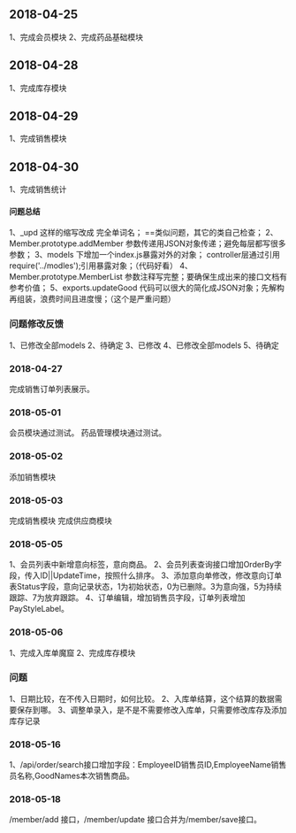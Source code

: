 ##  2018-04-25
1、完成会员模块
2、完成药品基础模块

## 2018-04-28
1、完成库存模块

## 2018-04-29
1、完成销售模块

## 2018-04-30
1、完成销售统计


#### 问题总结

1、_upd  这样的缩写改成 完全单词名；   ==类似问题，其它的类自己检查；
2、Member.prototype.addMember 参数传递用JSON对象传递；避免每层都写很多参数；
3、models 下增加一个index.js暴露对外的对象； controller层通过引用  require('../modles');引用暴露对象；（代码好看）
4、Member.prototype.MemberList  参数注释写完整；要确保生成出来的接口文档有参考价值；
5、exports.updateGood 代码可以很大的简化成JSON对象；先解构再组装，浪费时间且进度慢；（这个是严重问题）


### 问题修改反馈

1、已修改全部models
2、待确定
3、已修改
4、已修改全部models
5、待确定


### 2018-04-27 
完成销售订单列表展示。


### 2018-05-01
会员模块通过测试。
药品管理模块通过测试。

### 2018-05-02
添加销售模块

### 2018-05-03
完成销售模块
完成供应商模块


### 2018-05-05
1、会员列表中新增意向标签，意向商品。
2、会员列表查询接口增加OrderBy字段，传入ID||UpdateTime，按照什么排序。
3、添加意向单修改，修改意向订单表Status字段，意向记录状态，1为初始状态，0为已删除。3为意向强，5为持续跟踪、7为放弃跟踪。
4、订单编辑，增加销售员字段，订单列表增加PayStyleLabel。

### 2018-05-06
1、完成入库单魔窟
2、完成库存模块

### 问题
1、日期比较，在不传入日期时，如何比较。
2、入库单结算，这个结算的数据需要保存到哪。
3、调整单录入，是不是不需要修改入库单，只需要修改库存及添加库存记录


### 2018-05-16
1、/api/order/search接口增加字段：EmployeeID销售员ID,EmployeeName销售员名称,GoodNames本次销售商品。

### 2018-05-18
/member/add 接口，/member/update 接口合并为/member/save接口。